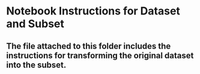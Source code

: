 # Notebook Instructions for Dataset and Subset
## The file attached to this folder includes the instructions for transforming the original dataset into the subset.
